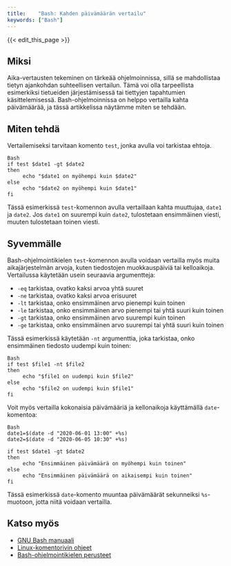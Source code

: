 ```yaml
---
title:    "Bash: Kahden päivämäärän vertailu"
keywords: ["Bash"]
---
```


{{< edit_this_page >}}

## Miksi

Aika-vertausten tekeminen on tärkeää ohjelmoinnissa, sillä se mahdollistaa tietyn ajankohdan suhteellisen vertailun. Tämä voi olla tarpeellista esimerkiksi tietueiden järjestämisessä tai tiettyjen tapahtumien käsittelemisessä. Bash-ohjelmoinnissa on helppo vertailla kahta päivämäärää, ja tässä artikkelissa näytämme miten se tehdään.

## Miten tehdä

Vertailemiseksi tarvitaan komento `test`, jonka avulla voi tarkistaa ehtoja.

```
Bash
if test $date1 -gt $date2
then
     echo "$date1 on myöhempi kuin $date2"
else
     echo "$date2 on myöhempi kuin $date1"
fi
```

Tässä esimerkissä `test`-komennon avulla vertaillaan kahta muuttujaa, `date1` ja `date2`. Jos `date1` on suurempi kuin `date2`, tulostetaan ensimmäinen viesti, muuten tulostetaan toinen viesti.

## Syvemmälle

Bash-ohjelmointikielen `test`-komennon avulla voidaan vertailla myös muita aikajärjestelmän arvoja, kuten tiedostojen muokkauspäiviä tai kelloaikoja. Vertailussa käytetään usein seuraavia argumentteja:

- `-eq` tarkistaa, ovatko kaksi arvoa yhtä suuret
- `-ne` tarkistaa, ovatko kaksi arvoa erisuuret
- `-lt` tarkistaa, onko ensimmäinen arvo pienempi kuin toinen
- `-le` tarkistaa, onko ensimmäinen arvo pienempi tai yhtä suuri kuin toinen
- `-gt` tarkistaa, onko ensimmäinen arvo suurempi kuin toinen
- `-ge` tarkistaa, onko ensimmäinen arvo suurempi tai yhtä suuri kuin toinen

Tässä esimerkissä käytetään `-nt` argumenttia, joka tarkistaa, onko ensimmäinen tiedosto uudempi kuin toinen:

```
Bash
if test $file1 -nt $file2
then
     echo "$file1 on uudempi kuin $file2"
else
     echo "$file2 on uudempi kuin $file1"
fi
```

Voit myös vertailla kokonaisia päivämääriä ja kellonaikoja käyttämällä `date`-komentoa:

```
Bash
date1=$(date -d "2020-06-01 13:00" +%s)
date2=$(date -d "2020-06-05 10:30" +%s)

if test $date1 -gt $date2
then
     echo "Ensimmäinen päivämäärä on myöhempi kuin toinen"
else
     echo "Ensimmäinen päivämäärä on aikaisempi kuin toinen"
fi
```

Tässä esimerkissä `date`-komento muuntaa päivämäärät sekunneiksi `%s`-muotoon, jotta niitä voidaan vertailla.

## Katso myös

- [GNU Bash manuaali](https://www.gnu.org/software/bash/manual/bash.html)
- [Linux-komentorivin ohjeet](https://help.ubuntu.com/community/UsingTheTerminal)
- [Bash-ohjelmointikielen perusteet](https://www.tldp.org/LDP/Bash-Beginners-Guide/html/index.html)